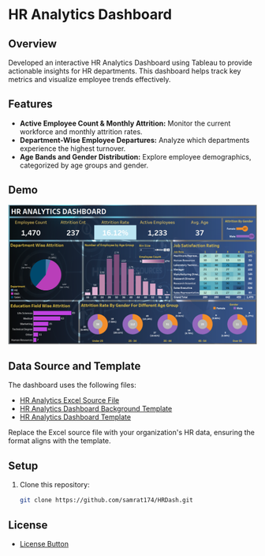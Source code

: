 # HR Analytics Dashboard

## Overview
Developed an interactive HR Analytics Dashboard using Tableau to provide actionable insights for HR departments. This dashboard helps track key metrics and visualize employee trends effectively.

## Features
- **Active Employee Count & Monthly Attrition:** Monitor the current workforce and monthly attrition rates.
- **Department-Wise Employee Departures:** Analyze which departments experience the highest turnover.
- **Age Bands and Gender Distribution:** Explore employee demographics, categorized by age groups and gender.

## Demo
![Dashboard Screenshot](https://github.com/samrat174/HRDash/blob/main/HR_ANALYTICS_DASHBOARD%20Screenshot.png)  

## Data Source and Template
The dashboard uses the following files:
- [HR Analytics Excel Source File](https://github.com/samrat174/HRDash/blob/main/HR%20Data.xlsx)  
- [HR Analytics Dashboard Background Template](https://github.com/samrat174/HRDash/blob/main/HR%20background.pptx)
- [HR Analytics Dashboard Template](https://github.com/samrat174/HRDash/blob/main/HR-ANALYTICS-DASHBOARD.twbx)

Replace the Excel source file with your organization's HR data, ensuring the format aligns with the template.

## Setup
1. Clone this repository:
   ```bash
   git clone https://github.com/samrat174/HRDash.git

## License 
- [License Button](https://github.com/samrat174/HRDash/blob/main/LICENSE)
